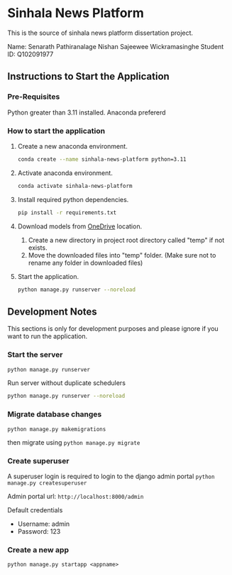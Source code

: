 # Sinhala News Platform
This is the source of sinhala news platform dissertation project.

Name: Senarath Pathiranalage Nishan Sajeewee Wickramasinghe
Student ID: Q102091977

## Instructions to Start the Application

### Pre-Requisites
Python greater than 3.11 installed. Anaconda prefererd

### How to start the application

1. Create a new anaconda environment.
    ```bash
    conda create --name sinhala-news-platform python=3.11
    ```

2. Activate anaconda environment.
    ```bash
    conda activate sinhala-news-platform
    ```

3. Install required python dependencies.
    ```bash
    pip install -r requirements.txt
    ```

4. Download models from [OneDrive](https://ssu-my.sharepoint.com/:f:/r/personal/2senan77_solent_ac_uk/Documents/Dissertation%20Project/Documentations/Final%20Report/Shared%20Models?csf=1&web=1&e=hGldD5) location.
    1. Create a new directory in project root directory called "temp" if not exists.
    2. Move the downloaded files into "temp" folder. (Make sure not to rename any folder in downloaded files)

5. Start the application.
    ```bash
    python manage.py runserver --noreload
    ```


## Development Notes
This sections is only for development purposes and please ignore if you want to run the application.

### Start the server
```bash
python manage.py runserver
```

Run server without duplicate schedulers
```bash
python manage.py runserver --noreload
```

### Migrate database changes

`python manage.py makemigrations`

then migrate using
`python manage.py migrate`


### Create superuser
A superuser login is required to login to the django admin portal
`python manage.py createsuperuser`

Admin portal url: `http://localhost:8000/admin`

Default credentials
* Username: admin
* Password: 123


### Create a new app
`python manage.py startapp <appname>`